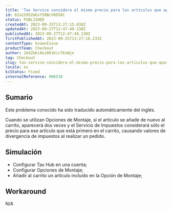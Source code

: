 ```yaml
---
title: 'Tax Service considera el mismo precio para los artículos que aparecen más de una vez cuando se utiliza la opción de montaje'
id: 62a1S9SZmGsY58BcV6D58C
status: PUBLISHED
createdAt: 2023-09-25T13:27:15.638Z
updatedAt: 2023-09-27T12:47:49.130Z
publishedAt: 2023-09-27T12:47:49.130Z
firstPublishedAt: 2023-09-25T13:27:16.233Z
contentType: knownIssue
productTeam: Checkout
author: 2mXZkbi0oi061KicTExNjo
tag: Checkout
slug: tax-service-considera-el-mismo-precio-para-los-articulos-que-aparecen-mas-de-una-vez-cuando-se-utiliza-la-opcion-de-montaje
locale: es
kiStatus: Fixed
internalReference: 906518
---
```


## Sumario

<div class="alert alert-info">
  <p>Este problema conocido ha sido traducido automáticamente del inglés.</p>
</div>


Cuando se utilizan Opciones de Montaje, si el artículo se añade de nuevo al carrito, aparecerá dos veces y el Servicio de Impuestos considerará sólo el precio para ese artículo que está primero en el carrito, causando valores de divergencia de impuestos al realizar un pedido.


##

## Simulación



- Configurar Tax Hub en una cuenta;
- Configurar Opciones de Montaje;
- Añadir al carrito un artículo incluido en la Opción de Montaje;


##

## Workaround


N/A




